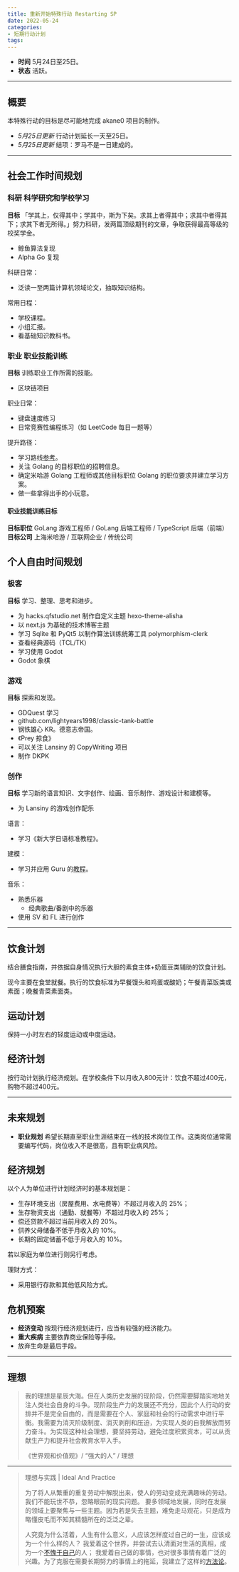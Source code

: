 ```yaml
---
title: 重新开始特殊行动 Restarting SP
date: 2022-05-24
categories:
- 短期行动计划
tags:
---
```


- **时间** 5月24日至25日。
- **状态** 活跃。

---

## 概要

本特殊行动的目标是尽可能地完成 akane0 项目的制作。

- *5月25日更新* 行动计划延长一天至25日。
- *5月25日更新* 结项：罗马不是一日建成的。

---

## 社会工作时间规划

### 科研 科学研究和学校学习

**目标** 「学其上，仅得其中；学其中，斯为下矣。求其上者得其中；求其中者得其下；求其下者无所得。」努力科研，发两篇顶级期刊的文章，争取获得最高等级的校奖学金。

- 鲸鱼算法复现
- Alpha Go 复现

科研日常：

- 泛读一至两篇计算机领域论文，抽取知识结构。

常用日程：

- 学校课程。
- 小组汇报。
- 看基础知识教科书。

### 职业 职业技能训练

**目标** 训练职业工作所需的技能。

- 区块链项目

职业日常：

- 键盘速度练习
- 日常竞赛性编程练习（如 LeetCode 每日一题等）

提升路径：

- 学习路线[参考](https://github.com/kamranahmedse/developer-roadmap)。
- 关注 Golang 的目标职位的招聘信息。
- 确定米哈游 Golang 工程师或其他目标职位 Golang 的职位要求并建立学习方案。
- 做一些拿得出手的小玩意。

#### 职业技能训练目标

**目标职位** GoLang 游戏工程师 / GoLang 后端工程师 / TypeScript 后端（前端）
**目标公司** 上海米哈游 / 互联网企业 / 传统公司

## 个人自由时间规划

### 极客

**目标** 学习、整理、思考和进步。

- 为 hacks.qfstudio.net 制作自定义主题 hexo-theme-alisha
- 以 next.js 为基础的技术博客主题
- 学习 Sqlite 和 PyQt5 以制作算法训练统筹工具 polymorphism-clerk
- 查看经典源码（TCL/TK）
- 学习使用 Godot
- Godot 象棋

### 游戏

**目标** 探索和发现。

- GDQuest 学习
- github.com/lightyears1998/classic-tank-battle
- 钢铁雄心 KR。德意志帝国。
- 《Prey 掠食》
- 可以关注 Lansiny 的 CopyWriting 项目
- 制作 DKPK

### 创作

**目标** 学习新的语言知识、文字创作、绘画、音乐制作、游戏设计和建模等。

- 为 Lansiny 的游戏创作配乐

语言：

- 学习《新大学日语标准教程》。

建模：

- 学习并应用 Guru 的[教程](https://www.bilibili.com/video/BV1az4y1X7Tr)。

音乐：

- 熟悉乐器
  - 经典歌曲/番剧中的乐器
- 使用 SV 和 FL 进行创作

---

## 饮食计划

结合膳食指南，并依据自身情况执行大胆的素食主体+奶蛋豆类辅助的饮食计划。

现今主要在食堂就餐。执行的饮食标准为早餐馒头和鸡蛋或酸奶；午餐青菜饭类或素面；晚餐青菜素面类。

## 运动计划

保持一小时左右的轻度运动或中度运动。

## 经济计划

按行动计划执行经济规划。在学校条件下以月收入800元计：饮食不超过400元，购物不超过400元。

---

## 未来规划

- **职业规划** 希望长期直至职业生涯结束在一线的技术岗位工作。这类岗位通常需要编写代码，岗位收入不是很高，且有职业病风险。

## 经济规划

以个人为单位进行计划经济时的基本规划是：

- 生存环境支出（房屋费用、水电费等）不超过月收入的 25%；
- 生存物资支出（通勤、就餐等）不超过月收入的 25%；
- 偿还贷款不超过当前月收入的 20%。
- 供养父母储备不低于月收入的 10%。
- 长期的固定储蓄不低于月收入的 10%。

若以家庭为单位进行则另行考虑。

理财方式：

- 采用银行存款和其他低风险方式。

## 危机预案

- **经济变动** 按现行经济规划进行，应当有较强的经济能力。
- **重大疾病** 主要依靠商业保险等手段。
- 放弃生命是最后手段。

---

## 理想

> 我的理想是星辰大海。但在人类历史发展的现阶段，仍然需要脚踏实地地关注人类社会自身的斗争。现阶段生产力的发展还不充分，因此个人行动的安排并不是完全自由的，而是需要在个人、家庭和社会的行动需求中进行平衡。我需要为消灭阶级制度、消灭剥削和压迫，为实现人类的自我解放而努力奋斗。为实现这种社会理想，要坚持劳动，避免过度积累资本，可以从贡献生产力和提升社会教育水平入手。
>
> 《世界观和价值观》/ “强大的人” / 理想

---

> 理想与实践 | Ideal And Practice
>
> 为了将人从繁重的重复劳动中解脱出来，使人的劳动变成充满趣味的劳动。我们不能玩世不恭，忽略眼前的现实问题。
> 要多领域地发展，同时在发展的领域上要聚焦与一些主题。因为若是失去主题，难免走马观花，只是成为略懂皮毛而不知其精髓所在的泛泛之辈。
>
> 人究竟为什么活着，人生有什么意义，人应该怎样度过自己的一生，应该成为一个什么样的人？
> 我爱着这个世界，并尝试去认清面对生活的真相，成为一个[不愧于自己](https://lightyears1998.github.io/notebook/philosophy/ego/02-perspective/)的人；
> 我爱着自己做的事情，也对很多事情有着广泛的兴趣。为了克服在需要长期努力的事情上的拖延，我建立了这样的[方法论](https://lightyears1998.github.io/notebook/philosophy/ego/01-methodology/)。
